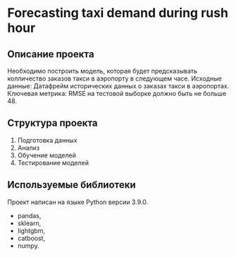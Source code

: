 # Forecasting taxi demand during rush hour
## Описание проекта
Необходимо построить модель, которая будет предсказывать колличество заказов такси в аэропорту в следующем часе.
Исходные данные: Датафрейм исторических данных о заказах такси в аэропортах. 
Ключевая метрика: RMSE на тестовой выборке должно быть не больше 48.

## Структура проекта
1.  Подготовка данных
2.  Анализ
3.  Обучение моделей
4.  Тестирование моделей

## Используемые библиотеки
Проект написан на языке Python версии 3.9.0.

* pandas,
* sklearn,
* lightgbm,
* catboost,
* numpy.
